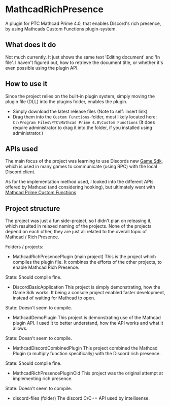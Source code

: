 # MathcadRichPresence
A plugin for PTC Mathcad Prime 4.0, that enables Discord's rich presence, by using Mathcads Custom Functions plugin-system.

## What does it do
Not much currently. It just shows the same text 'Editing document' and 'In file'.
I haven't figured out, how to retrieve the document title, or whether it's even possible using the plugin API.

## How to use it
Since the project relies on the built-in plugin system, simply moving the plugin file (DLL) into the plugins folder, enables the plugin.

- Simply download the latest release files (Note to self: insert link)
- Drag them into the `Custom Functions`-folder, most likely located here: `C:\Program Files\PTC\Mathcad Prime 4.0\Custom Functions`
(It does require administrator to drag it into the folder, if you installed using administrator.)

## APIs used
The main focus of the project was learning to use Discords new [Game Sdk](https://discord.com/developers/docs/game-sdk/sdk-starter-guide), which is used in many games to communicate (using RPC) with the local Discord client.

As for the implementation method used, I looked into the different APIs offered by Mathcad (and considering hooking), but ultimately went with [Mathcad Prime Custom Functions](http://support.ptc.com/help/mathcad/en/index.html#page/PTC_Mathcad_Help/about_custom_functions.html)

## Project structure
The project was just a fun side-project, so I didn't plan on releasing it, which resulted in relaxed naming of the projects. None of the projects depend on each other, they are just all related to the overall topic of Mathcad / Rich Presence.

Folders / projects:
- MathcadRichPresencePlugin (main project)
This is the project which compiles the plugin file. It combines the efforts of the other projects, to enable Mathcad Rich Presence.

State: Should compile fine.

- DiscordBasicApplication
This project is simply demonstrating, how the Game Sdk works. It being a console project enabled faster development, instead of waiting for Mathcad to open.

State: Doesn't seem to compile.

- MathcadDemoPlugin
This project is demonstrating use of the Mathcad plugin API. I used it to better understand, how the API works and what it allows.

State: Doesn't seem to compile.

- MathcadDiscordCombinedPlugin
This project combined the Mathcad Plugin (a multiply function specifically) with the Discord rich presence.

State: Should compile fine.

- MathcadRichPresencePluginOld
This project was the original attempt at implementing rich presence.

State: Doesn't seem to compile.

- discord-files (folder)
The discord C/C++ API used by intellisense.